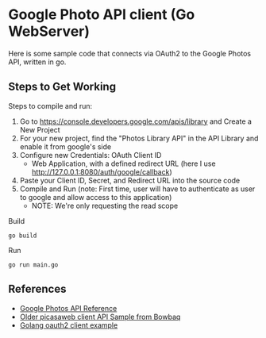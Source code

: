 # Google Photo API client (Go WebServer)


Here is some sample code that connects via OAuth2 to the Google Photos API, written in go.

## Steps to Get Working

Steps to compile and run:
1.  Go to https://console.developers.google.com/apis/library and Create a New Project
1. For your new project, find the "Photos Library API" in the API Library and enable it from google's side
1. Configure new Credentials: OAuth Client ID
    - Web Application, with a defined redirect URL (here I use http://127.0.0.1:8080/auth/google/callback)
1. Paste your Client ID, Secret, and Redirect URL into the source code
1. Compile and Run (note: First time, user will have to authenticate as user to google and allow access to this application)
    - NOTE: We're only requesting the read scope 


Build

    go build

Run

    go run main.go



## References

- [Google Photos API Reference](https://developers.google.com/photos/library/reference/)
- [Older picasaweb client API Sample from Bowbaq](https://github.com/Bowbaq/googlephoto)
- [Golang oauth2 client example](https://github.com/golang/oauth2/blob/master/google/example_test.go)


